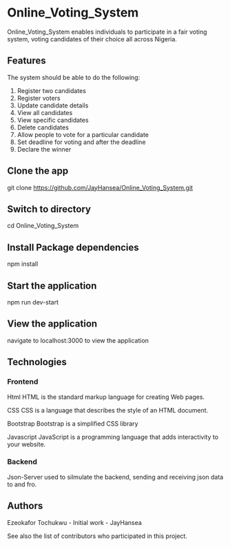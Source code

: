 # Online_Voting_System

Online_Voting_System enables individuals to participate in a fair voting system, voting candidates of their choice all across Nigeria.

## Features
The system should be able to do the following:
1. Register two candidates
2. Register voters
3. Update candidate details
4. View all candidates
5. View specific candidates
6. Delete candidates
7. Allow people to vote for a particular candidate
8. Set deadline for voting and after the deadline
9. Declare the winner

## Clone the app
git clone https://github.com/JayHansea/Online_Voting_System.git

## Switch to directory
cd Online_Voting_System

## Install Package dependencies
npm install

## Start the application
npm run dev-start

## View the application
navigate to localhost:3000 to view the application

## Technologies
### Frontend
Html HTML is the standard markup language for creating Web pages.

CSS CSS is a language that describes the style of an HTML document.

Bootstrap Bootstrap is a simplified CSS library 

Javascript JavaScript is a programming language that adds interactivity to your website.

### Backend
Json-Server used to silmulate the backend, sending and receiving json data to and fro.

## Authors
Ezeokafor Tochukwu - Initial work - JayHansea

See also the list of contributors who participated in this project.
